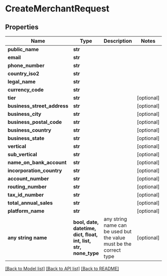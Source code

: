 # CreateMerchantRequest


## Properties
Name | Type | Description | Notes
------------ | ------------- | ------------- | -------------
**public_name** | **str** |  | 
**email** | **str** |  | 
**phone_number** | **str** |  | 
**country_iso2** | **str** |  | 
**legal_name** | **str** |  | 
**currency_code** | **str** |  | 
**tier** | **str** |  | [optional] 
**business_street_address** | **str** |  | [optional] 
**business_city** | **str** |  | [optional] 
**business_postal_code** | **str** |  | [optional] 
**business_country** | **str** |  | [optional] 
**business_state** | **str** |  | [optional] 
**vertical** | **str** |  | [optional] 
**sub_vertical** | **str** |  | [optional] 
**name_on_bank_account** | **str** |  | [optional] 
**incorporation_country** | **str** |  | [optional] 
**account_number** | **str** |  | [optional] 
**routing_number** | **str** |  | [optional] 
**tax_id_number** | **str** |  | [optional] 
**total_annual_sales** | **str** |  | [optional] 
**platform_name** | **str** |  | [optional] 
**any string name** | **bool, date, datetime, dict, float, int, list, str, none_type** | any string name can be used but the value must be the correct type | [optional]

[[Back to Model list]](../README.md#documentation-for-models) [[Back to API list]](../README.md#documentation-for-api-endpoints) [[Back to README]](../README.md)


